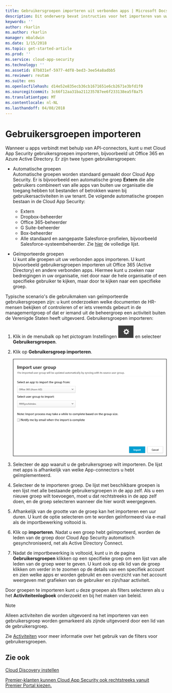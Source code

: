 ```yaml
---
title: Gebruikersgroepen importeren uit verbonden apps | Microsoft Docs
description: Dit onderwerp bevat instructies voor het importeren van uw gebruikersgroepen in Cloud App Security.
keywords: ''
author: rkarlin
ms.author: rkarlin
manager: mbaldwin
ms.date: 1/15/2018
ms.topic: get-started-article
ms.prod: ''
ms.service: cloud-app-security
ms.technology: ''
ms.assetid: 87b831ef-5977-4df8-bed3-3ee54a8adbb5
ms.reviewer: reutam
ms.suite: ems
ms.openlocfilehash: d14e52e835ecb36cb1671651e6cb2671e3bfd1f0
ms.sourcegitcommit: 3c66f12aa31ba211235787ee6f233138ea5f8a75
ms.translationtype: MT
ms.contentlocale: nl-NL
ms.lasthandoff: 04/08/2018
---
```

# <a name="import-user-groups"></a>Gebruikersgroepen importeren

Wanneer u apps verbindt met behulp van API-connectors, kunt u met Cloud App Security gebruikersgroepen importeren, bijvoorbeeld uit Office 365 en Azure Active Directory.
Er zijn twee typen gebruikersgroepen: 
- Automatische groepen </br>Automatische groepen worden standaard gemaakt door Cloud App Security. Er is bijvoorbeeld een automatische groep **Extern** die alle gebruikers combineert van alle apps van buiten uw organisatie die toegang hebben tot bestanden of betrokken waren bij gebruikersactiviteiten in uw tenant.
 De volgende automatische groepen bestaan in de Cloud App Security:
  - Extern
  - Dropbox-beheerder
  - Office 365-beheerder
  - G Suite-beheerder
  - Box-beheerder
  - Alle standaard en aangepaste Salesforce-profielen, bijvoorbeeld Salesforce-systeembeheerder. Zie [hier](https://help.salesforce.com/articleView?id=standard_profiles.htm&language=en&type=0) de volledige lijst.

- Geïmporteerde groepen</br>U kunt alle groepen uit uw verbonden apps importeren. U kunt bijvoorbeeld gebruikersgroepen importeren uit Office 365 (Active Directory) en andere verbonden apps. Hiermee kunt u zoeken naar bedreigingen in uw organisatie, niet door naar de hele organisatie of een specifieke gebruiker te kijken, maar door te kijken naar een specifieke groep. 

Typische scenario's die gebruikmaken van geïmporteerde gebruikersgroepen zijn: u kunt onderzoeken welke documenten de HR-mensen bekijken of controleren of er iets vreemds gebeurt in de managementgroep of dat er iemand uit de beheergroep een activiteit buiten de Verenigde Staten heeft uitgevoerd. Gebruikersgroepen importeren:

1. Klik in de menubalk op het pictogram Instellingen ![pictogram instellingen](./media/settings-icon.png "pictogram instellingen") en selecteer **Gebruikersgroepen**.
2. Klik op **Gebruikersgroep importeren**.

   ![Gebruikersgroepen importeren](./media/user-groups-add.png)

3. Selecteer de app waaruit u de gebruikersgroep wilt importeren. De lijst met apps is afhankelijk van welke App-connectors u hebt geïmplementeerd.
4. Selecteer de te importeren groep. De lijst met beschikbare groepen is een lijst met alle bestaande gebruikersgroepen in de app zelf. Als u een nieuwe groep wilt toevoegen, moet u dat rechtstreeks in de app zelf doen, en de groep selecteren wanneer die hier wordt weergegeven.
5. Afhankelijk van de grootte van de groep kan het importeren een uur duren. U kunt de optie selecteren om te worden geïnformeerd via e-mail als de importbewerking voltooid is.
6. Klik op **importeren**. Nadat u een groep hebt geïmporteerd, worden de leden van de groep door Cloud App Security automatisch gesynchroniseerd, net als Active Directory Connect.
7. Nadat de importbewerking is voltooid, kunt u in de pagina **Gebruikersgroepen** klikken op een specifieke groep om een lijst van alle leden van de groep weer te geven. U kunt ook op elk lid van de groep klikken om verder in te zoomen op de details van een specifiek account en zien welke apps er worden gebruikt en een overzicht van het account weergeven met grafieken van de gebruiker en zijn/haar activiteit.

Door groepen te importeren kunt u deze groepen als filters selecteren als u het **Activiteitenlogboek** onderzoekt en bij het maken van beleid. 

> [!NOTE]
> Alleen activiteiten die worden uitgevoerd na het importeren van een gebruikersgroep worden gemarkeerd als zijnde uitgevoerd door een lid van de gebruikersgroep.

Zie [Activiteiten](activity-filters.md) voor meer informatie over het gebruik van de filters voor gebruikersgroepen.


    
## <a name="see-also"></a>Zie ook  
[Cloud Discovery instellen](set-up-cloud-discovery.md)   

[Premier-klanten kunnen Cloud App Security ook rechtstreeks vanuit Premier Portal kiezen.](https://premier.microsoft.com/)  
  
  